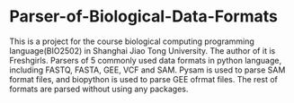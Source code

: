 # Parser-of-Biological-Data-Formats
This is a project for the course biological computing programming language(BIO2502) in Shanghai Jiao Tong University. 
The author of it is Freshgirls.
Parsers of 5 commonly used data formats in python language, including FASTQ, FASTA, GEE, VCF and SAM.
Pysam is used to parse SAM format files, and biopython is used to parse GEE ofrmat files. The rest of formats are parsed without using any packages.
